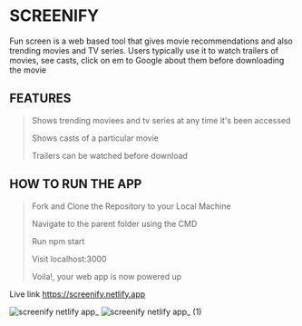 # SCREENIFY

Fun screen is a web based tool that gives movie recommendations and also trending movies and TV series. Users typically use it to watch trailers of movies, see casts, click on em to Google about them before downloading the movie

## FEATURES
> Shows trending moviees and tv series at any time it's been accessed
> 
> Shows casts of a particular movie
>
> Trailers can be watched before download

## HOW TO RUN THE APP
> Fork and Clone the Repository to your Local Machine
> 
> Navigate to the parent folder using the CMD
> 
> Run npm start
> 
> Visit localhost:3000
> 
> Voila!, your web app is now powered up


Live link
https://screenify.netlify.app

![screenify netlify app_](https://user-images.githubusercontent.com/104224223/176651406-509b6709-91bd-4092-b941-5f87ea36ef98.png)
![screenify netlify app_ (1)](https://user-images.githubusercontent.com/104224223/176651428-c16ed852-ec9e-4e29-ba61-6cdd3bd20b2a.png)

